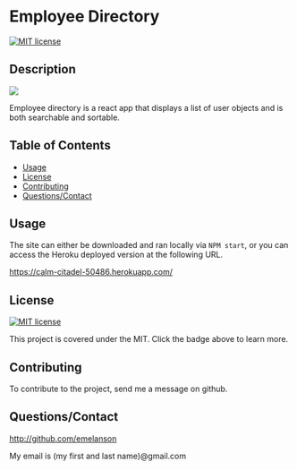 # Employee Directory
[![MIT license](https://img.shields.io/badge/License-MIT-blue.svg)](https://lbesson.mit-license.org/)

## Description

<img src="./demo.gif"/>

Employee directory is a react app that displays a list of user objects and is both searchable and sortable.



## Table of Contents

* [Usage](#usage)
* [License](#license)
* [Contributing](#contributing)
* [Questions/Contact](#questions/contact)



## Usage

The site can either be downloaded and ran locally via ```NPM start```, or you can access the Heroku deployed version at the following URL.

https://calm-citadel-50486.herokuapp.com/ 



## License

[![MIT license](https://img.shields.io/badge/License-MIT-blue.svg)](https://lbesson.mit-license.org/)

This project is covered under the MIT.  Click the badge above to learn more.


## Contributing

To contribute to the project, send me a message on github.


## Questions/Contact

 http://github.com/emelanson

 My email is (my first and last name)@gmail.com
